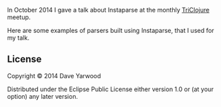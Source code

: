 In October 2014 I gave a talk about Instaparse at the monthly [TriClojure](http://www.meetup.com/TriClojure) meetup.

Here are some examples of parsers built using Instaparse, that I used for my talk.

## License

Copyright © 2014 Dave Yarwood

Distributed under the Eclipse Public License either version 1.0 or (at
your option) any later version.
